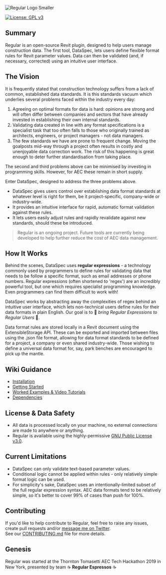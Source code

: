 ![Regular Logo Smaller](https://user-images.githubusercontent.com/29973601/113752321-ba86ec80-9704-11eb-8447-44e7fc995e57.png)

[![License: GPL v3](https://img.shields.io/badge/License-GPLv3-blue.svg)](https://www.gnu.org/licenses/gpl-3.0)

## Summary
Regular is an open-source Revit plugin, designed to help users manage construction data. The first tool, DataSpec, lets users define flexible format rules for Revit parameter values. Data can then be validated (and, if necessary, corrected) using an intuitive user interface. 


## The Vision

It is frequently stated that construction technology suffers from a lack of common, established data standards. It is this standards vacuum which underlies several problems faced within the industry every day:

1. Agreeing on optimal formats for data is hard: opinions are strong and will often differ between companies and sectors that have already invested in establishing their own internal standards.  
2. Validating data created in line with any format specifications is a specialist task that too often falls to those who originally trained as architects, engineers, or project managers - not data managers.
3. The few standards we have are prone to frequent change. Moving the goalposts mid-way through a project often results in costly and unenjoyable data correction work. The risk of this happening is great enough to deter further standardisation from taking place.

The second and third problems above can be minimised by investing in programming skills. However, for AEC these remain in short supply.

Enter DataSpec, designed to address the three problems above.

- DataSpec gives users control over establishing data format standards at whatever level is right for them, be it project-specific, company-wide or industry-wide.
- It provides an intuitive interface for rapid, automatic format validation against these rules. 
- It lets users easily adjust rules and rapidly revalidate against new standards, should these be introduced. 

>Regular is an ongoing project. Future tools are currently being developed to help further reduce the cost of AEC data management.


## How It Works
Behind the scenes, DataSpec uses **regular expressions** - a technology commonly used by programmers to define rules for validating data that needs to be follow a specific format, such as email addresses or phone numbers. Regular expressions (often shortened to 'regex') are an incredibly powerful tool, but one which requires specialist programming knowledge. Even programmers can find them difficult to work with!

DataSpec works by abstracting away the complexities of regex behind an intuitive user interface, which lets non-technical users define rules for their data formats in plain English. Our goal is to 🙌 *bring Regular Expressions to Regular Users* 🙌. 

Data format rules are stored locally in a Revit document using the ExtensibleStorage API. These can be exported and imported between files using the .json file format, allowing for data format standards to be defined for a project, a company or even shared industry-wide. Those wishing to define a universal data format for, say, park benches are encouraged to pick up the mantle.


## Wiki Guidance
- [Installation](https://github.com/OliverEGreen/Regular/wiki/DataSpec-Installation)
- [Getting Started](https://github.com/OliverEGreen/Regular/wiki/DataSpec-Getting-Started)
- [Worked Examples & Video Tutorials](https://github.com/OliverEGreen/Regular/wiki/DataSpec-Examples)
- [Dependencies](https://github.com/OliverEGreen/Regular/wiki/DataSpec-Dependencies)


## License & Data Safety

- All data is processed locally on your machine, no external connections are made to anywhere or anything.
- Regular is available using the highly-permissive [GNU Public License v3.0](https://github.com/OliverEGreen/Regular/edit/master/LICENSE).


## Current Limitations
- DataSpec can only validate text-based parameter values.
- Conditional logic cannot be applied within rules - only relatively simple format logic can be used. 
- For simplicity's sake, DataSpec uses an intentionally-limited subset of the full regular expression syntax. AEC data formats tend to be relatively simple, so it's better to cover 99% of cases than push for 100%.


## Contributing
If you'd like to help contribute to Regular, feel free to raise any issues, create pull requests and/or [message me on Twitter](https://twitter.com/Oliver_E_Green).  
See our [CONTRIBUTING.md](https://github.com/OliverEGreen/Regular/blob/master/CONTRIBUTING.md) file for more details. 


## Genesis
Regular was started at the Thornton Tomasetti AEC Tech Hackathon 2019 in New York, presented by team ☕ **Regular Espressos** ☕ 
